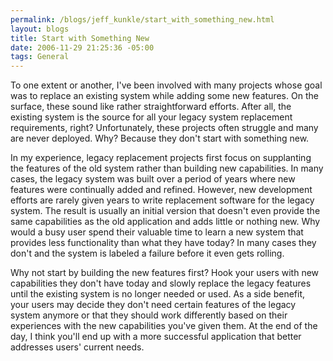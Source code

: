 ```yaml
--- 
permalink: /blogs/jeff_kunkle/start_with_something_new.html
layout: blogs
title: Start with Something New
date: 2006-11-29 21:25:36 -05:00
tags: General
---
```

To one extent or another, I've been involved with many projects whose goal was to replace an existing system while adding some new features. On the surface, these sound like rather straightforward efforts. After all, the existing system is the source for all your legacy system replacement requirements, right? Unfortunately, these projects often struggle and many are never deployed. Why? Because they don't start with something new.

In my experience, legacy replacement projects first focus on supplanting the features of the old system rather than building new capabilities. In many cases, the legacy system was built over a period of years where new features were continually added and refined. However, new development efforts are rarely given years to write replacement software for the legacy system. The result is usually an initial version that doesn't even provide the same capabilities as the old application and adds little or nothing new. Why would a busy user spend their valuable time to learn a new system that provides less functionality than what they have today? In many cases they don't and the system is labeled a failure before it even gets rolling.

Why not start by building the new features first? Hook your users with new capabilities they don't have today and slowly replace the legacy features until the existing system is no longer needed or used. As a side benefit, your users may decide they don't need certain features of the legacy system anymore or that they should work differently based on their experiences with the new capabilities you've given them. At the end of the day, I think you'll end up with a more successful application that better addresses users' current needs. 
